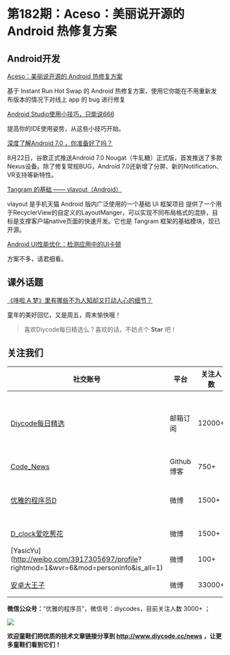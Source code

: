 # 第182期：Aceso：美丽说开源的 Android 热修复方案

## Android开发

[Aceso：美丽说开源的 Android 热修复方案](https://www.diycode.cc/projects/meili/Aceso)

基于 Instant Run Hot Swap 的 Android 热修复方案，使用它你能在不用重新发布版本的情况下对线上 app 的 bug 进行修复



[Android Studio使用小技巧，只能说666](https://www.diycode.cc/news/2060)

提高你的IDE使用姿势，从这些小技巧开始。

[深度了解Android 7.0 ，你准备好了吗？](https://www.diycode.cc/news/2062)

8月22日，谷歌正式推送Android 7.0 Nougat（牛轧糖）正式版，首发推送了多款Nexus设备。除了修复常规BUG，Android 7.0还新增了分屏、新的Notification、VR支持等新特性。

[Tangram 的基础 —— vlayout（Android）](https://www.diycode.cc/news/2063)

vlayout 是手机天猫 Android 版内广泛使用的一个基础 UI 框架项目 提供了一个用于RecyclerView的自定义的LayoutManger，可以实现不同布局格式的混排，目标是支撑客户端native页面的快速开发。它也是 Tangram 框架的基础模块，现已开源。

[Android UI性能优化：检测应用中的UI卡顿](https://www.diycode.cc/news/2064)

方案不多，请君细看。

## 课外话题

[《哆啦 A 梦》里有哪些不为人知却又打动人心的细节？](https://www.zhihu.com/question/28787221)

童年的美好回忆，又是周五，周末愉快哦！

> 喜欢Diycode每日精选么？喜欢的话，不妨点个 **Star** 吧！

## 关注我们

| 社交账号  |  平台  | 关注人数 | 说明 |
| -------- | -------- | -------- | -------- |
| [Diycode每日精选](http://list.qq.com/cgi-bin/qf_invite?id=d469993d2c888e971c0fbb2309c4d84256968386b126b967)|   邮箱订阅  | 12000+ | 每日分享一次Android、iOS、Swfit技术干货  |
| [Code_News](https://github.com/DiyCodes/code_news) |    Github博客  |750+ | 每日邮件推送列表  |
| [优雅的程序员D](http://weibo.com/u/5891258264) |   微博  | 1500+ | 官方微博，每日分享开源信息  |
| [D_clock爱吃葱花](http://weibo.com/u/2480694892)  |   微博  | 1500+ | 日报发起人  |
|[YasicYu](http://weibo.com/3917305697/profile? rightmod=1&wvr=6&mod=personinfo&is_all=1)  |   微博  | 100+ | 日报发起人  |
|[安卓大王子](http://weibo.com/apkbus/)   |   微博  | 33000+ | 日报发起人  |

**微信公众号：**“优雅的程序员”，微信号：diycodes，目前关注人数 3000+ ；

![](http://upload-images.jianshu.io/upload_images/1846413-b42abfa70f909099.jpg?imageMogr2/auto-orient/strip%7CimageView2/2/w/1240)

**欢迎童鞋们把优质的技术文章链接分享到 http://www.diycode.cc/news ，让更多童鞋们看到它们！**
